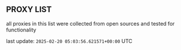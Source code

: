 ## PROXY LIST

all proxies in this list were collected from open sources and tested for functionality

last update: `2025-02-20 05:03:56.621571+00:00` UTC